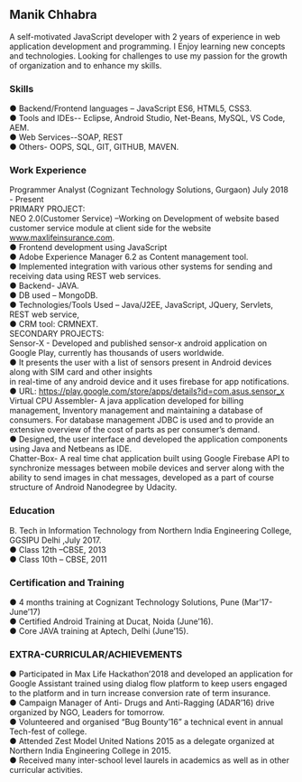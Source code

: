 ## Manik Chhabra

A self-motivated JavaScript developer with 2 years of experience in web application development and
programming. I Enjoy learning new concepts and technologies. Looking for challenges to use my passion for the growth of organization and to enhance my skills.

### Skills

● Backend/Frontend languages – JavaScript ES6, HTML5, CSS3.  
● Tools and IDEs-- Eclipse, Android Studio, Net-Beans, MySQL, VS Code, AEM.  
● Web Services--SOAP, REST   
● Others- OOPS, SQL, GIT, GITHUB, MAVEN.  

### Work Experience 
Programmer Analyst (Cognizant Technology Solutions, Gurgaon) July 2018 - Present  
PRIMARY PROJECT:  
NEO 2.0(Customer Service) –Working on Development of website based customer service module at client side for the website www.maxlifeinsurance.com.  
● Frontend development using JavaScript   
● Adobe Experience Manager 6.2 as Content management tool.   
● Implemented integration with various other systems for sending and receiving data using REST
web services.  
● Backend- JAVA.  
● DB used – MongoDB.  
● Technologies/Tools Used – Java/J2EE, JavaScript, JQuery, Servlets, REST web service,  
● CRM tool: CRMNEXT.  
SECONDARY PROJECTS:  
Sensor-X - Developed and published sensor-x android application on Google Play, currently has thousands of users worldwide.  
● It presents the user with a list of sensors present in Android devices along with SIM card and other insights  
in real-time of any android device and it uses firebase for app notifications.  
● URL: https://play.google.com/store/apps/details?id=com.asus.sensor_x  
Virtual CPU Assembler- A java application developed for billing management, Inventory management and
maintaining a database of consumers. For database management JDBC is used and to provide an extensive
overview of the cost of parts as per consumer’s demand.  
● Designed, the user interface and developed the application components using Java and Netbeans as
IDE.  
Chatter-Box- A real time chat application built using Google Firebase API to synchronize messages between mobile devices and server along with the ability to send images in chat messages, developed as a part of course structure of Android Nanodegree by Udacity.  

### Education

B. Tech in Information Technology from Northern India Engineering College, GGSIPU Delhi ,July 2017.  
● Class 12th –CBSE, 2013  
● Class 10th – CBSE, 2011  

### Certification and Training

● 4 months training at Cognizant Technology Solutions, Pune (Mar’17- June’17)  
● Certified Android Training at Ducat, Noida (June’16).  
● Core JAVA training at Aptech, Delhi (June’15).  

### EXTRA-CURRICULAR/ACHIEVEMENTS
● Participated in Max Life Hackathon’2018 and developed an application for Google Assistant trained using dialog flow platform to keep users engaged to the platform and in turn increase conversion rate of term insurance.  
● Campaign Manager of Anti- Drugs and Anti-Ragging (ADAR’16) drive organized by NGO, Leaders for
tomorrow.  
● Volunteered and organised “Bug Bounty’16” a technical event in annual Tech-fest of college.  
● Attended Zest Model United Nations 2015 as a delegate organized at Northern India Engineering College in 2015.  
● Received many inter-school level laurels in academics as well as in other curricular activities.  
